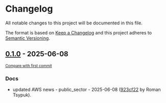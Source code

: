 # Changelog

All notable changes to this project will be documented in this file.

The format is based on [Keep a Changelog](http://keepachangelog.com/en/1.0.0/)
and this project adheres to [Semantic Versioning](http://semver.org/spec/v2.0.0.html).

<!-- insertion marker -->
## [0.1.0](https://github.com/tsypuk/aws-news/releases/tag/ver-2025-06-080.1.0) - 2025-06-08

<small>[Compare with first commit](https://github.com/tsypuk/aws-news/compare/654d6ab7c70cdfac0476c03f866c9d37f1c62abd...ver-2025-06-08)</small>

### Docs

- updated AWS news - public_sector - 2025-06-08 ([923cf22](https://github.com/tsypuk/aws-news/commit/923cf2290a08584dfd14ff4d546fab7b51563496) by Roman Tsypuk).

